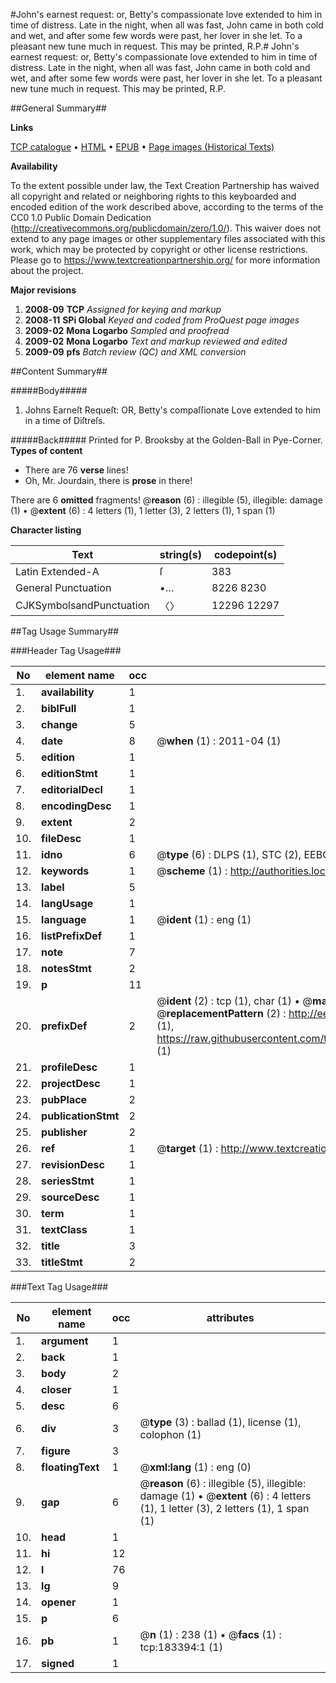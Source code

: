 #John's earnest request: or, Betty's compassionate love extended to him in time of distress. Late in the night, when all was fast, John came in both cold and wet, and after some few words were past, her lover in she let. To a pleasant new tune much in request. This may be printed, R.P.#
John's earnest request: or, Betty's compassionate love extended to him in time of distress. Late in the night, when all was fast, John came in both cold and wet, and after some few words were past, her lover in she let. To a pleasant new tune much in request. This may be printed, R.P.

##General Summary##

**Links**

[TCP catalogue](http://www.ota.ox.ac.uk/tcp/)  • 
[HTML](http://tei.it.ox.ac.uk/tcp/Texts-HTML/free/B03/B03917.html)  • 
[EPUB](http://tei.it.ox.ac.uk/tcp/Texts-EPUB/free/B03/B03917.epub) • 
[Page images (Historical Texts)](https://historicaltexts.jisc.ac.uk/eebo-99887729e)

**Availability**

To the extent possible under law, the Text Creation Partnership has waived all copyright and related or neighboring rights to this keyboarded and encoded edition of the work described above, according to the terms of the CC0 1.0 Public Domain Dedication (http://creativecommons.org/publicdomain/zero/1.0/). This waiver does not extend to any page images or other supplementary files associated with this work, which may be protected by copyright or other license restrictions. Please go to https://www.textcreationpartnership.org/ for more information about the project.

**Major revisions**

1. __2008-09__ __TCP__ *Assigned for keying and markup*
1. __2008-11__ __SPi Global__ *Keyed and coded from ProQuest page images*
1. __2009-02__ __Mona Logarbo__ *Sampled and proofread*
1. __2009-02__ __Mona Logarbo__ *Text and markup reviewed and edited*
1. __2009-09__ __pfs__ *Batch review (QC) and XML conversion*

##Content Summary##

#####Body#####

1. Johns Earneſt Requeſt: OR, Betty's compaſſionate Love extended to him in a time of Diſtreſs.

#####Back#####
Printed for P. Brooksby at the Golden-Ball in Pye-Corner.
**Types of content**

  * There are 76 **verse** lines!
  * Oh, Mr. Jourdain, there is **prose** in there!

There are 6 **omitted** fragments! 
 @__reason__ (6) : illegible (5), illegible: damage (1)  •  @__extent__ (6) : 4 letters (1), 1 letter (3), 2 letters (1), 1 span (1)

**Character listing**


|Text|string(s)|codepoint(s)|
|---|---|---|
|Latin Extended-A|ſ|383|
|General Punctuation|•…|8226 8230|
|CJKSymbolsandPunctuation|〈〉|12296 12297|

##Tag Usage Summary##

###Header Tag Usage###

|No|element name|occ|attributes|
|---|---|---|---|
|1.|__availability__|1||
|2.|__biblFull__|1||
|3.|__change__|5||
|4.|__date__|8| @__when__ (1) : 2011-04 (1)|
|5.|__edition__|1||
|6.|__editionStmt__|1||
|7.|__editorialDecl__|1||
|8.|__encodingDesc__|1||
|9.|__extent__|2||
|10.|__fileDesc__|1||
|11.|__idno__|6| @__type__ (6) : DLPS (1), STC (2), EEBO-CITATION (1), PROQUEST (1), VID (1)|
|12.|__keywords__|1| @__scheme__ (1) : http://authorities.loc.gov/ (1)|
|13.|__label__|5||
|14.|__langUsage__|1||
|15.|__language__|1| @__ident__ (1) : eng (1)|
|16.|__listPrefixDef__|1||
|17.|__note__|7||
|18.|__notesStmt__|2||
|19.|__p__|11||
|20.|__prefixDef__|2| @__ident__ (2) : tcp (1), char (1)  •  @__matchPattern__ (2) : ([0-9\-]+):([0-9IVX]+) (1), (.+) (1)  •  @__replacementPattern__ (2) : http://eebo.chadwyck.com/downloadtiff?vid=$1&page=$2 (1), https://raw.githubusercontent.com/textcreationpartnership/Texts/master/tcpchars.xml#$1 (1)|
|21.|__profileDesc__|1||
|22.|__projectDesc__|1||
|23.|__pubPlace__|2||
|24.|__publicationStmt__|2||
|25.|__publisher__|2||
|26.|__ref__|1| @__target__ (1) : http://www.textcreationpartnership.org/docs/. (1)|
|27.|__revisionDesc__|1||
|28.|__seriesStmt__|1||
|29.|__sourceDesc__|1||
|30.|__term__|1||
|31.|__textClass__|1||
|32.|__title__|3||
|33.|__titleStmt__|2||


###Text Tag Usage###

|No|element name|occ|attributes|
|---|---|---|---|
|1.|__argument__|1||
|2.|__back__|1||
|3.|__body__|2||
|4.|__closer__|1||
|5.|__desc__|6||
|6.|__div__|3| @__type__ (3) : ballad (1), license (1), colophon (1)|
|7.|__figure__|3||
|8.|__floatingText__|1| @__xml:lang__ (1) : eng (0)|
|9.|__gap__|6| @__reason__ (6) : illegible (5), illegible: damage (1)  •  @__extent__ (6) : 4 letters (1), 1 letter (3), 2 letters (1), 1 span (1)|
|10.|__head__|1||
|11.|__hi__|12||
|12.|__l__|76||
|13.|__lg__|9||
|14.|__opener__|1||
|15.|__p__|6||
|16.|__pb__|1| @__n__ (1) : 238 (1)  •  @__facs__ (1) : tcp:183394:1 (1)|
|17.|__signed__|1||
